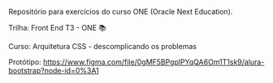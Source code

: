 Repositório para exercícios do curso ONE (Oracle Next Education).


Trilha: Front End T3 - ONE &#128218;

Curso: Arquitetura CSS - descomplicando os problemas

Protótipo: https://www.figma.com/file/0gMF5BPgplPYqQA6Om1T1sk9/alura-bootstrap?node-id=0%3A1

